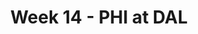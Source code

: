 ---
layout: game
title: Week 14 - PHI at DAL
season: 2018
game_id: 2018_14_PHI_DAL
away_team: PHI
home_team: DAL
---